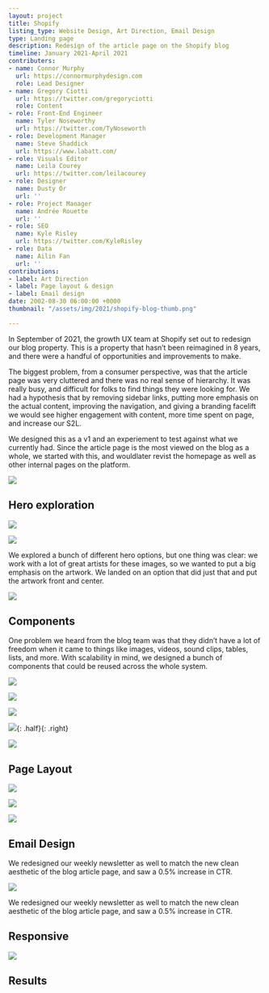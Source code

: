 ```yaml
---
layout: project
title: Shopify
listing_type: Website Design, Art Direction, Email Design
type: Landing page
description: Redesign of the article page on the Shopify blog
timeline: January 2021-April 2021
contributers:
- name: Connor Murphy
  url: https://connormurphydesign.com
  role: Lead Designer
- name: Gregory Ciotti
  url: https://twitter.com/gregoryciotti
  role: Content
- role: Front-End Engineer
  name: Tyler Noseworthy
  url: https://twitter.com/TyNoseworth
- role: Development Manager
  name: Steve Shaddick
  url: https://www.labatt.com/
- role: Visuals Editor
  name: Leila Courey
  url: https://twitter.com/leilacourey
- role: Designer
  name: Dusty Or
  url: ''
- role: Project Manager
  name: Andrée Rouette
  url: ''
- role: SEO
  name: Kyle Risley
  url: https://twitter.com/KyleRisley
- role: Data
  name: Ailin Fan
  url: ''
contributions:
- label: Art Direction
- label: Page layout & design
- label: Email design
date: 2002-08-30 06:00:00 +0000
thumbnail: "/assets/img/2021/shopify-blog-thumb.png"

---
```

In September of 2021, the growth UX team at Shopify set out to redesign our blog property. This is a property that hasn’t been reimagined in 8 years, and there were a handful of opportunities and improvements to make.

The biggest problem, from a consumer perspective, was that the article page was very cluttered and there was no real sense of hierarchy. It was really busy, and difficult for folks to find things they were looking for. We had a hypothesis that by removing sidebar links, putting more emphasis on the actual content, improving the navigation, and giving a branding facelift we would see higher engagement with content, more time spent on page, and increase our S2L.

We designed this as a v1 and an experiement to test against what we currently had. Since the article page is the most viewed on the blog as a whole, we started with this, and wouldlater revist the homepage as well as other internal pages on the platform.

![](/assets/img/2021/top-full.jpg)

## Hero exploration

![](/assets/img/2021/hero-exp-1.jpg)

![](/assets/img/2021/hero-exp2.jpg)

We explored a bunch of different hero options, but one thing was clear: we work with a lot of great artists for these images, so we wanted to put a big emphasis on the artwork. We landed on an option that did just that and put the artwork front and center.

![](/assets/img/2021/hero-exp3.jpg)

## Components

One problem we heard from the blog team was that they didn’t have a lot of freedom when it came to things like images, videos, sound clips, tables, lists, and more. With scalability in mind, we designed a bunch of components that could be reused across the whole system.

![](/assets/img/2021/image-comp.jpg)

![](/assets/img/2021/quote-comp.jpg)

![](/assets/img/2021/relatedcontent-comp.jpg)

![](/assets/img/2021/subscribe-comp.jpg){: .half}{: .right}

![](/assets/img/2021/type-comp.jpg)

## Page Layout

![](/assets/img/2021/full-page.jpg)

![](/assets/img/2021/search.jpg)

![](/assets/img/2021/search-results.jpg)

## Email Design

We redesigned our weekly newsletter as well to match the new clean aesthetic of the blog article page, and saw a 0.5% increase in CTR.

![](/assets/img/2021/emails.jpg)

We redesigned our weekly newsletter as well to match the new clean aesthetic of the blog article page, and saw a 0.5% increase in CTR.

## Responsive

![](/assets/img/2021/emails-1.jpg)

## Results